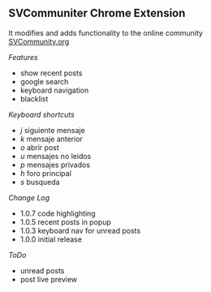 SVCommuniter Chrome Extension
-----------------------------

It modifies and adds functionality to the online community [SVCommunity.org][1]


*Features*

* show recent posts
* google search
* keyboard navigation
* blacklist

*Keyboard shortcuts*

* *j* siguiente mensaje
* *k* mensaje anterior
* *o* abrir post
* *u* mensajes no leidos
* *p* mensajes privados
* *h* foro principal
* *s* busqueda

*Change Log*

* 1.0.7 code highlighting
* 1.0.5 recent posts in popup
* 1.0.3 keyboard nav for unread posts
* 1.0.0 initial release


*ToDo*

* unread posts
* post live preview



[1]: http://www.svcommunity.org
	